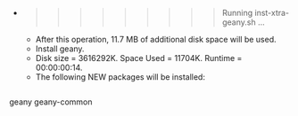 * >>>>>>>>> Running inst-xtra-geany.sh ...
  * After this operation, 11.7 MB of additional disk space will be used.
  * Install geany.
  * Disk size = 3616292K. Space Used = 11704K. Runtime = 00:00:00:14.
  * The following NEW packages will be installed:
  ```bash
geany geany-common
  ```
